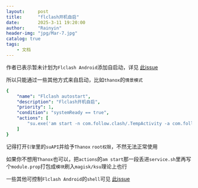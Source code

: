 ```yaml
---
layout:     post
title:      "flclash开机自启"
date:       2025-3-11 19:20:00
author:     "Rainyin"
header-img: "jpg/Mar-7.jpg"
catalog: true
tags:
    - 文档
---
```

作者已表示暂未计划为`Flclash Android`添加自启动，详见 [此issue](https://github.com/chen08209/FlClash/issues/402)

所以只能通过一些其他方式来自启动，比如`thanox`的`情景模式`

```yaml
{
    "name": "Flclash autostart",
    "description": "Flclash开机自启",
    "priority": 1,
    "condition": "systemReady == true",
    "actions": [
        "su.exe('am start -n com.follow.clash/.TempActivity -a com.follow.clash.action.START -c android.intent.category.DEFAULT')"
    ]
}
```
记得打开`引擎`里的`suAPI`并给予`Thanox` `root权限`，不然无法正常使用

如果你不想用`Thanox`也可以，把`actions`的`am start`那一段丢进`service.sh`里再写个`module.prop`打包成`模块`刷入`magisk/ksu`理论上也行

一些其他可控制`Flclash Android`的`shell`可见 [此issue](https://github.com/chen08209/FlClash/issues/564)
